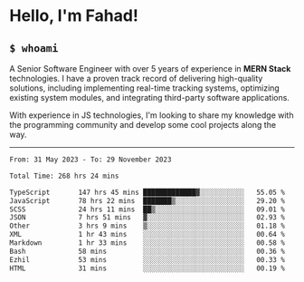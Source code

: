 <h1>Hello, I'm Fahad!</h1>

<h2><code>$ whoami</code></h2>

A Senior Software Engineer with over 5 years of experience in **MERN Stack** technologies. I have a proven track record of delivering high-quality solutions, including implementing real-time tracking systems, optimizing existing system modules, and integrating third-party software applications.

With experience in JS technologies, I'm looking to share my knowledge with the programming community and develop some cool projects along the way.

---

<!--START_SECTION:waka-->

```txt
From: 31 May 2023 - To: 29 November 2023

Total Time: 268 hrs 24 mins

TypeScript       147 hrs 45 mins █████████████▓░░░░░░░░░░░   55.05 %
JavaScript       78 hrs 22 mins  ███████▒░░░░░░░░░░░░░░░░░   29.20 %
SCSS             24 hrs 11 mins  ██▒░░░░░░░░░░░░░░░░░░░░░░   09.01 %
JSON             7 hrs 51 mins   ▓░░░░░░░░░░░░░░░░░░░░░░░░   02.93 %
Other            3 hrs 9 mins    ▒░░░░░░░░░░░░░░░░░░░░░░░░   01.18 %
XML              1 hr 43 mins    ░░░░░░░░░░░░░░░░░░░░░░░░░   00.64 %
Markdown         1 hr 33 mins    ░░░░░░░░░░░░░░░░░░░░░░░░░   00.58 %
Bash             58 mins         ░░░░░░░░░░░░░░░░░░░░░░░░░   00.36 %
Ezhil            53 mins         ░░░░░░░░░░░░░░░░░░░░░░░░░   00.33 %
HTML             31 mins         ░░░░░░░░░░░░░░░░░░░░░░░░░   00.19 %
```

<!--END_SECTION:waka-->

<!--
**heyFahad/heyFahad** is a ✨ _special_ ✨ repository because its `README.md` (this file) appears on your GitHub profile.

Here are some ideas to get you started:

- 🔭 I’m currently working on ...
- 🌱 I’m currently learning ...
- 👯 I’m looking to collaborate on ...
- 🤔 I’m looking for help with ...
- 💬 Ask me about ...
- 📫 How to reach me: ...
- 😄 Pronouns: ...
- ⚡ Fun fact: ...
-->
